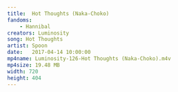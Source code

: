 ```yaml
---
title:  Hot Thoughts (Naka-Choko)
fandoms:
    - Hannibal
creators: Luminosity
song: Hot Thoughts
artist: Spoon
date:   2017-04-14 10:00:00
mp4name: Luminosity-126-Hot Thoughts (Naka-Choko).m4v
mp4size: 19.48 MB
width: 720
height: 404
---
```



  